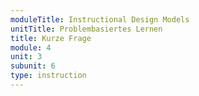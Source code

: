 ```yaml
---
moduleTitle: Instructional Design Models
unitTitle: Problembasiertes Lernen
title: Kurze Frage
module: 4
unit: 3
subunit: 6
type: instruction
---
```


<multiplechoice questionid="10"></multiplechoice>